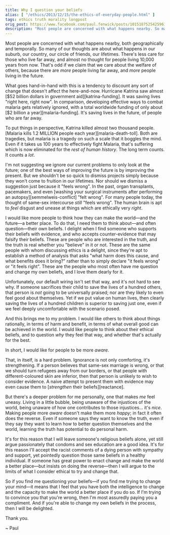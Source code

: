```yaml
---
title: Why I question your beliefs
alias: [ "/ethics/2013/12/15/the-ethics-of-everyday-people.html" ]
tags: ethics truth morality longpost
orig_post: https://www.facebook.com/paul.fenwick/posts/10151875254259611
description: "Most people are concerned with what happens nearby. So many of our thoughts are about what happens in our suburb, our country, our circle of friends, our lifetimes. But that's an odd way to think if we claim that we care about the welfare of others..."
---
```


Most people are concerned with what happens nearby, both geographically and
temporally. So many of our thoughts are about what happens in our suburb, our
country, our circle of friends, our lifetimes. There's less care for those who
live far away, and almost no thought for people living 10,000 years from now.
That's odd if we claim that we care about the welfare of others, because there
are *more* people living far away, and *more* people living in the future.

<!--more-->

What goes hand-in-hand with this is a tendency to discount any sort of change
that doesn't affect the here-and-now. Hurricane Katrina saw almost
[$52 billion dollars in government aid][katrina-funding]. It was saving lives "right
here, right now". In comparison, developing effective ways to combat malaria
gets relatively ignored, with a total worldwide funding of only about 
[$2 billion a year][malaria-funding]. It's saving lives in the future, of people who
are far away.

To put things in perspective, Katrina killed almost two thousand people.
[Malaria kills 1.2 MILLION people each year][malaria-death-toll]. Both are
tragedies, but malaria is a tragedy on such a scale that it boggles the mind.
Even if it takes us 100 years to effectively fight Malaria, that's suffering
which is now eliminated for the *rest of human history*. The long term counts.
It counts a *lot*.

I'm not suggesting we ignore our current problems to only look at the future;
one of the best ways of improving the future is by improving the present. But
we shouldn't be so quick to dismiss projects simply because they won't come to
fruition in our lifetimes. Nor should we dismiss a suggestion just because it
"feels wrong". In the past, organ transplants, pacemakers, and even
[washing your surgical instruments after performing an autopsy][semmelweis-conflict]
"felt wrong". For many people today, the thought of same-sex intercourse *still*
"feels wrong". The human brain is apt to *feel* disgust and unease at things
which are ethically very *right*.

I would like more people to think how they can make the world—and the future—a
better place. To do that, I need them to think about—and often question—their
own beliefs. I delight when I find someone who supports their beliefs with
evidence, and who accepts counter-evidence that may falsify their beliefs.
These are people who are interested in the truth, and the truth is real whether
you "believe" in it or not. These are the same people with whom discussing
ethics is a delight, since they're apt to establish a method of analysis that
asks "what harm does this cause, and what benefits does it bring?" rather than
to simply declare "it feels wrong" or "it feels right". These are the people
who most often have me question and change my own beliefs, and I love them
dearly for it.

Unfortunately, our default wiring isn't set that way, and it's not hard to see
why. If someone sacrifices their child to save the lives of a hundred others,
that person is *not* going to be universally praised; nor are they likely to
even feel good about themselves. Yet if we put value on human lives, then
clearly saving the lives of a hundred children is superior to saving just one,
even if we feel deeply uncomfortable with the scenario posed.

And this brings me to my problem. I would like others to think about things
rationally, in terms of harm and benefit, in terms of what overall good can be
achieved in the world. I would like people to think about their ethical
beliefs, and to question *why* they feel that way, and whether that's actually
for the best.

In short, I would like for people to be more *aware*.

That, in itself, is a hard problem. Ignorance is not only comforting, it's
strengthening. If a person believes that same-sex marriage is wrong, or that we
should turn refugees away from our borders, or that people with different-coloured skin are inferior, then that person is unlikely to wish to consider
evidence. A naive attempt to present them with evidence may even cause them to
[*strengthen* their beliefs][reactance].

But there's a deeper problem for me personally, one that makes *me* feel
uneasy. Living in a little bubble, being unaware of the injustices of the
world, being unaware of how one contributes to those injustices... it's *nice*.
Making people more *aware* doesn't make them more *happy*; in fact it often
does the reverse. Even if someone says they want to know the truth, even if
they say they want to learn how to better question themselves and the world,
learning the truth has potential to do personal harm.

It's for this reason that I will leave someone's religious beliefs alone, yet
still argue passionately that condoms and sex education are a good idea. It's
for this reason I'll accept the racist comments of a dying person with sympathy
and support, yet pointedly question those same beliefs in a healthy individual.
If someone has great power to enact change and make the world a better
place—but insists on doing the reverse—then I will argue to the limits of what
I consider ethical to try and change that.

So if you find me questioning your beliefs—if you find me trying to change your
mind—it means that I feel that you have both the intelligence to change and
the capacity to make the world a better place if you do so. If I'm trying to
convince you that you're wrong, then I'm most assuredly paying you a
compliment. And if you're able to change my own beliefs in the process, then I
will be delighted.

Thank you.

~ Paul
